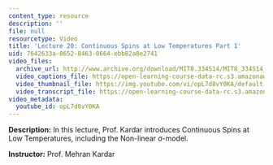 ```yaml
---
content_type: resource
description: ''
file: null
resourcetype: Video
title: 'Lecture 20: Continuous Spins at Low Temperatures Part 1'
uid: 7642633a-0652-8463-0664-ebb82a8e2741
video_files:
  archive_url: http://www.archive.org/download/MIT8.334S14/MIT8_334S14_lec20_300k.mp4
  video_captions_file: https://open-learning-course-data-rc.s3.amazonaws.com/8-334-statistical-mechanics-ii-statistical-physics-of-fields-spring-2014/d0215858249855c5bce6616822fe44ed_opL7d8vY0KA.vtt
  video_thumbnail_file: https://img.youtube.com/vi/opL7d8vY0KA/default.jpg
  video_transcript_file: https://open-learning-course-data-rc.s3.amazonaws.com/8-334-statistical-mechanics-ii-statistical-physics-of-fields-spring-2014/e9c3de09ec577873abe06036cdc0805b_opL7d8vY0KA.pdf
video_metadata:
  youtube_id: opL7d8vY0KA
---
```


**Description:** In this lecture, Prof. Kardar introduces Continuous Spins at Low Temperatures, including the Non-linear σ-model.

**Instructor:** Prof. Mehran Kardar